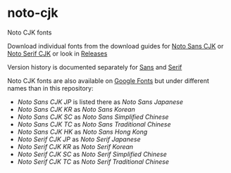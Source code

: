 # noto-cjk
Noto CJK fonts

Download individual fonts from the download guides for [Noto Sans CJK](https://github.com/googlefonts/noto-cjk/tree/main/Sans#downloading-noto-sans-cjk) or [Noto Serif CJK](https://github.com/googlefonts/noto-cjk/tree/main/Serif#downloading-noto-serif-cjk) or look in [Releases](https://github.com/googlefonts/noto-cjk/releases)

Version history is documented separately for [Sans](https://github.com/googlefonts/noto-cjk/blob/main/Sans/HISTORY.md#prior-release-notes) and [Serif](https://github.com/googlefonts/noto-cjk/blob/main/Serif/HISTORY.md#prior-release-notes)

Noto CJK fonts are also available on [Google Fonts](https://fonts.google.com/noto/fonts) but under different names than in this repository:

- *Noto Sans CJK JP* is listed there as *Noto Sans Japanese*
- *Noto Sans CJK KR* as *Noto Sans Korean*
- *Noto Sans CJK SC* as *Noto Sans Simplified Chinese*
- *Noto Sans CJK TC* as *Noto Sans Traditional Chinese*
- *Noto Sans CJK HK* as *Noto Sans Hong Kong*
- *Noto Serif CJK JP* as *Noto Serif Japanese*
- *Noto Serif CJK KR* as *Noto Serif Korean*
- *Noto Serif CJK SC* as *Noto Serif Simplified Chinese*
- *Noto Serif CJK TC* as *Noto Serif Traditional Chinese*
